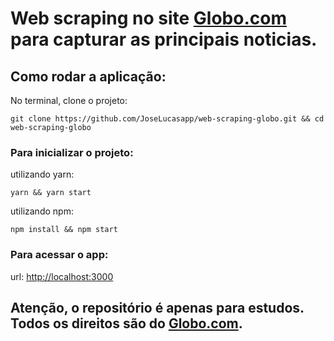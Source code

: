 # Web scraping no site <a href='https://www.globo.com/'>Globo.com</a> para capturar as principais noticias.

## Como rodar a aplicação:

No terminal, clone o projeto:
```
git clone https://github.com/JoseLucasapp/web-scraping-globo.git && cd web-scraping-globo
```

### Para inicializar o projeto:

utilizando yarn:
```
yarn && yarn start
```

utilizando npm:
```
npm install && npm start
```

### Para acessar o app:

url: <a href='http://localhost:3000'>http://localhost:3000</a>

## Atenção, o repositório é apenas para estudos. Todos os direitos são do <a href='https://www.globo.com/'>Globo.com</a>.
